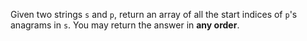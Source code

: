 Given two strings `s` and `p`, return an array of all the start indices of `p`'s anagrams in `s`. You may return the answer in **any order**.
